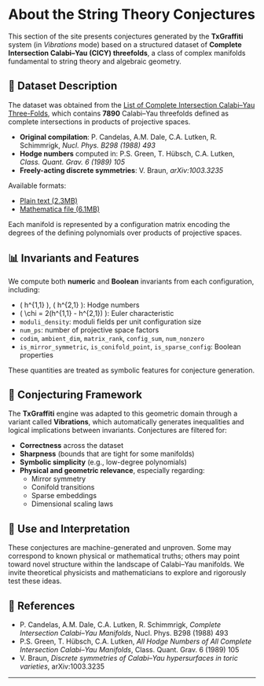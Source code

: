 # About the String Theory Conjectures

This section of the site presents conjectures generated by the **TxGraffiti** system (in *Vibrations* mode) based on a structured dataset of **Complete Intersection Calabi–Yau (CICY) threefolds**, a class of complex manifolds fundamental to string theory and algebraic geometry.

## 🌌 Dataset Description

The dataset was obtained from the [List of Complete Intersection Calabi–Yau Three-Folds](https://www-thphys.physics.ox.ac.uk/projects/CalabiYau/cicylist/), which contains **7890** Calabi–Yau threefolds defined as complete intersections in products of projective spaces.

- **Original compilation**:
  P. Candelas, A.M. Dale, C.A. Lutken, R. Schimmrigk, *Nucl. Phys. B298 (1988) 493*
- **Hodge numbers** computed in:
  P.S. Green, T. Hübsch, C.A. Lutken, *Class. Quant. Grav. 6 (1989) 105*
- **Freely-acting discrete symmetries**:
  V. Braun, *arXiv:1003.3235*

Available formats:

- [Plain text (2.3MB)](https://www-thphys.physics.ox.ac.uk/projects/CalabiYau/cicylist/cicy.txt)
- [Mathematica file (6.1MB)](https://www-thphys.physics.ox.ac.uk/projects/CalabiYau/cicylist/cicy.m)

Each manifold is represented by a configuration matrix encoding the degrees of the defining polynomials over products of projective spaces.

## 📊 Invariants and Features

We compute both **numeric** and **Boolean** invariants from each configuration, including:

- \( h^{1,1} \), \( h^{2,1} \): Hodge numbers
- \( \chi = 2(h^{1,1} - h^{2,1}) \): Euler characteristic
- `moduli_density`: moduli fields per unit configuration size
- `num_ps`: number of projective space factors
- `codim`, `ambient_dim`, `matrix_rank`, `config_sum`, `num_nonzero`
- `is_mirror_symmetric`, `is_conifold_point`, `is_sparse_config`: Boolean properties

These quantities are treated as symbolic features for conjecture generation.

## 🤖 Conjecturing Framework

The **TxGraffiti** engine was adapted to this geometric domain through a variant called **Vibrations**, which automatically generates inequalities and logical implications between invariants. Conjectures are filtered for:

- **Correctness** across the dataset
- **Sharpness** (bounds that are tight for some manifolds)
- **Symbolic simplicity** (e.g., low-degree polynomials)
- **Physical and geometric relevance**, especially regarding:
  - Mirror symmetry
  - Conifold transitions
  - Sparse embeddings
  - Dimensional scaling laws

## 🚧 Use and Interpretation

These conjectures are machine-generated and unproven. Some may correspond to known physical or mathematical truths; others may point toward novel structure within the landscape of Calabi–Yau manifolds. We invite theoretical physicists and mathematicians to explore and rigorously test these ideas.

## 📘 References

- P. Candelas, A.M. Dale, C.A. Lutken, R. Schimmrigk,
  *Complete Intersection Calabi–Yau Manifolds*, Nucl. Phys. B298 (1988) 493
- P.S. Green, T. Hübsch, C.A. Lutken,
  *All Hodge Numbers of All Complete Intersection Calabi–Yau Manifolds*, Class. Quant. Grav. 6 (1989) 105
- V. Braun,
  *Discrete symmetries of Calabi–Yau hypersurfaces in toric varieties*, arXiv:1003.3235

---

